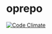 # oprepo
[![Code Climate](https://codeclimate.com/repos/588febaa57a6de008f008505/badges/e661e50782231f95f1b1/gpa.svg)](https://codeclimate.com/repos/588febaa57a6de008f008505/feed)
